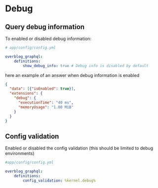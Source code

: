 Debug
=====

Query debug information
------------------------

To enabled or disabled debug information:

```yaml
# app/config/config.yml

overblog_graphql:
    definitions:
        show_debug_info: true # Debug info is disabled by default
```

here an example of an answer when debug information is enabled
```json
{
  "data": [{"isEnabled": true}],
  "extensions": {
    "debug": {
      "executionTime": "40 ms",
      "memoryUsage": "1.00 MiB"
    }
  }
}
```

Config validation
------------------

Enabled or disabled the config validation (this should be limited to debug environments) 
```yaml
#app/config/config.yml

overblog_graphql:
    definitions:
        config_validation: %kernel.debug%
```
